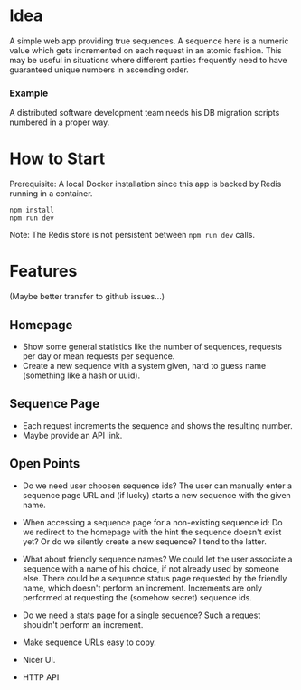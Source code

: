 # Idea

A simple web app providing true sequences. A sequence here is a numeric value which gets incremented on each request in an atomic fashion. This may be useful in situations where different parties frequently need to have guaranteed unique numbers in ascending order.

### Example

A distributed software development team needs his DB migration scripts numbered in a proper way.

# How to Start

Prerequisite: A local Docker installation since this app is backed by Redis running in a container.

```
npm install
npm run dev
```

Note: The Redis store is not persistent between `npm run dev` calls.

# Features

(Maybe better transfer to github issues...)

## Homepage

- Show some general statistics like the number of sequences, requests per day or mean requests per sequence.
- Create a new sequence with a system given, hard to guess name (something like a hash or uuid).

## Sequence Page

- Each request increments the sequence and shows the resulting number.
- Maybe provide an API link.

## Open Points

- Do we need user choosen sequence ids? The user can manually enter a sequence page URL and (if lucky) starts a new sequence with the given name.

- When accessing a sequence page for a non-existing sequence id: Do we redirect to the homepage with the hint the sequence doesn't exist yet? Or do we silently create a new sequence? I tend to the latter.

- What about friendly sequence names? We could let the user associate a sequence with a name of his choice, if not already used by someone else. There could be a sequence status page requested by the friendly name, which doesn't perform an increment. Increments are only performed at requesting the (somehow secret) sequence ids.

- Do we need a stats page for a single sequence? Such a request shouldn't perform an increment.

- Make sequence URLs easy to copy.

- Nicer UI.

- HTTP API